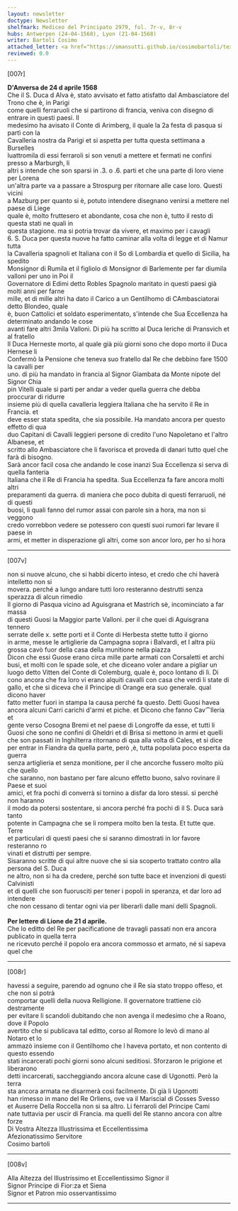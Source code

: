 ```yaml
---
layout: newsletter
doctype: Newsletter
shelfmark: Mediceo del Principato 2979, fol. 7r-v, 8r-v
hubs: Antwerpen (24-04-1568), Lyon (21-04-1568)
writer: Bartoli Cosimo
attached_letter: <a href="https://smansutti.github.io/cosimobartoli/texts/TBD/">TBD</a>
reviewed: 0.0
---
```


[007r]  
  
  
<strong>D'Anversa de 24 d aprile 1568</strong>  
Che il S. Duca d Alva è, stato avvisato et fatto atisfatto dal Ambasciatore del Trono che è, in Parigi  
come quelli ferraruoli che si partirono di francia, veniva con disegno di entrare in questi paesi. Il  
medesimo ha avisato il Conte di Arimberg, il quale la 2a festa di pasqua si partì con la  
Cavalleria nostra da Parigi et si aspetta per tutta questa settimana a Burselles  
Iuattromila di essi ferraroli si son venuti a mettere et fermati ne confini presso a Marburgh, li  
altri s intende che son sparsi in .3. o .6. parti et che una parte di loro viene per Lorena  
un'altra parte va a passare a Strospurg per ritornare alle case loro. Questi vicini  
a Mazburg per quanto si è, potuto intendere disegnano venirsi a mettere nel paese di Liege  
quale è, molto fruttesero et abondante, cosa che non è, tutto il resto di questa stati ne quali in  
questa stagione. ma si potria trovar da vivere, et maximo per i cavagli  
6. S. Duca per questa nuove ha fatto caminar alla volta di legge et di Namur tutta  
la Cavalleria spagnoli et Italiana con il So di Lombardia et quello di Sicilia, ha spedito  
Monsignor di Rumila et il figliolo di Monsignor di Barlemente per far diumila valloni per uno in Poi il  
Governatore di Edimi detto Robles Spagnolo maritato in questi paesi già molti anni per farne  
mille, et di mille altri ha dato il Carico a un Gentilhomo di CAmbasciatorai detto Blondeo, quale  
è, buon Cattolici et soldato esperimentato, s'intende che Sua Eccellenza ha determinato andando le cose  
avanti fare altri 3mila Valloni. Di più ha scritto al Duca Ieriche di Pransvich et al fratello  
Il Duca Herneste morto, al quale già più giorni sono che dopo morto il Duca Hernese li  
Confermò la Pensione che teneva suo fratello dal Re che debbino fare 1500 la cavalli per  
uno. di più ha mandato in francia al Signor Giambata da Monte nipote del Signor Chia  
pin Vitelli quale si parti per andar a veder quella guerra che debba proccurar di ridurre  
insieme più di quella cavalleria leggiera Italiana che ha servito il Re in Francia. et  
deve esser stata spedita, che sia possibile. Ha mandato ancora per questo effetto di qua  
duo Capitani di Cavalli leggieri persone di credito l'uno Napoletano et l'altro Albanese, et  
scritto allo Ambasciatore che li favorisca et proveda di danari tutto quel che farà di bisogno.  
Sarà ancor facil cosa che andando le cose inanzi Sua Eccellenza si serva di quella fanteria  
Italiana che il Re di Francia ha spedita. Sua Eccellenza fa fare ancora molti altri  
preparamenti da guerra. di maniera che poco dubita di questi ferraruoli, né di questi  
buosi, li quali fanno del rumor assai con parole sin a hora, ma non si veggono  
credo vorrebbon vedere se potessero con questi suoi rumori far levare il paese in  
armi, et metter in disperazione gli altri, come son ancor loro, per ho si hora  
  
---  

[007v]  
  
  
non si nuove alcuno, che si habbi dicerto inteso, et credo che chi haverà intelletto non si  
movera. perché a lungo andare tutti loro resteranno destrutti senza sperazza di alcun rimedio  
Il giorno di Pasqua vicino ad Aguisgrana et Mastrich sè, incominciato a far massa  
di questi Guosi la Maggior parte Valloni. per il che quei di Aguisgrana tennero  
serrate delle x. sette porti et il Conte di Herbesta stette tutto il giorno  
in arme, messe le artiglierie da Campagna sopra i Balvardi, et l altra più  
grossa cavò fuor della casa della munitione nella piazza  
Dicon che essi Guose erano circa mille parte armati con Corsaletti et archi  
busi, et molti con le spade sole, et che diceano voler andare a pigliar un  
luogo detto Vitten del Conte di Colemburg, quale è, poco lontano di lì. Di  
cono ancora che fra loro vi erano alquiti cavalli con casa che verdi li state di  
gallo, et che si diceva che il Principe di Orange era suo generale. qual dicono haver  
fatto metter fuori in stampa la causa perché fa questo. Detti Guosi havea  
ancora alcuni Carri carichi d'armi et piche. et Dicono che fanno Cav⁀lleria et  
gente verso Cosogna Bremi et nel paese di Longroffe da esse, et tutti li  
Guosi che sono ne confini di Gheldri et di Brisa si mettono in armi et quelli  
che son passati in Inghilterra ritornano di qua alla volta di Cales, et si dice  
per entrar in Fiandra da quella parte, però ,è, tutta popolata poco esperta da guerra  
senza artiglieria et senza monitione, per il che ancorche fussero molto più che quello  
che saranno, non bastano per fare alcuno effetto buono, salvo rovinare il Paese et suoi  
amici, et fra pochi dì converrà si tornino a disfar da loro stessi. sì perché non haranno  
il modo da potersi sostentare, sì ancora perché fra pochi dì il S. Duca sarà tanto  
potente in Campagna che se li rompera molto ben la testa. Et tutte que. Terre  
et particulari di questi paesi che si saranno dimostrati in lor favore resteranno ro  
vinati et distrutti per sempre.  
Sisaranno scritte di qui altre nuove che si sia scoperto trattato contro alla persona del S. Duca  
ne altro, non si ha da credere, perché son tutte bace et invenzioni di questi Calvinisti  
et di quelli che son fuorusciti per tener i popoli in speranza, et dar loro ad intendere  
che non cessano di tentar ogni via per liberarli dalle mani delli Spagnoli.  
<br/><strong>Per lettere di Lione de 21 d aprile.</strong>  
Che lo editto del Re per pacificatione de travagli passati non era ancora publicato in quella terra  
ne ricevuto perché il popolo era ancora commosso et armato, né si sapeva quel che  
  
---  

[008r]  
  
  
havessi a seguire, parendo ad ognuno che il Re sia stato troppo offeso, et che non si potrà  
comportar quelli della nuova Relligione. Il governatore trattiene ciò destramente  
per evitare li scandoli dubitando che non avenga il medesimo che a Roano, dove il Popolo  
avertito che si publicava tal editto, corso al Romore lo levò di mano al Notaro et lo  
ammazò insieme con il Gentilhomo che l haveva portato, et non contento di questo essendo  
stati incarcerati pochi giorni sono alcuni seditiosi. Sforzaron le prigione et liberarono  
detti incarcerati, saccheggiando ancora alcune case di Ugonotti. Però la terra  
sta ancora armata ne disarmerà così facilmente. Di già li Ugonotti  
han rimesso in mano del Re Orliens, ove va il Mariscial di Cosses Svesso  
et Auserre Della Roccella non si sa altro. Li ferraroli del Principe Cami  
nate tuttavia per uscir di Francia. ma quelli del Re stanno ancora con altre forze  
Di Vostra Altezza Illustrissima et Eccellentissima  
Afezionatissimo Servitore  
Cosimo bartoli  
  
---  

[008v]  
  
  
Alla Altezza del Illustrissimo et Eccellentissimo Signor il  
Signor Principe di Fior:za et Siena  
Signor et Patron mio osservantissimo  
  
---  

